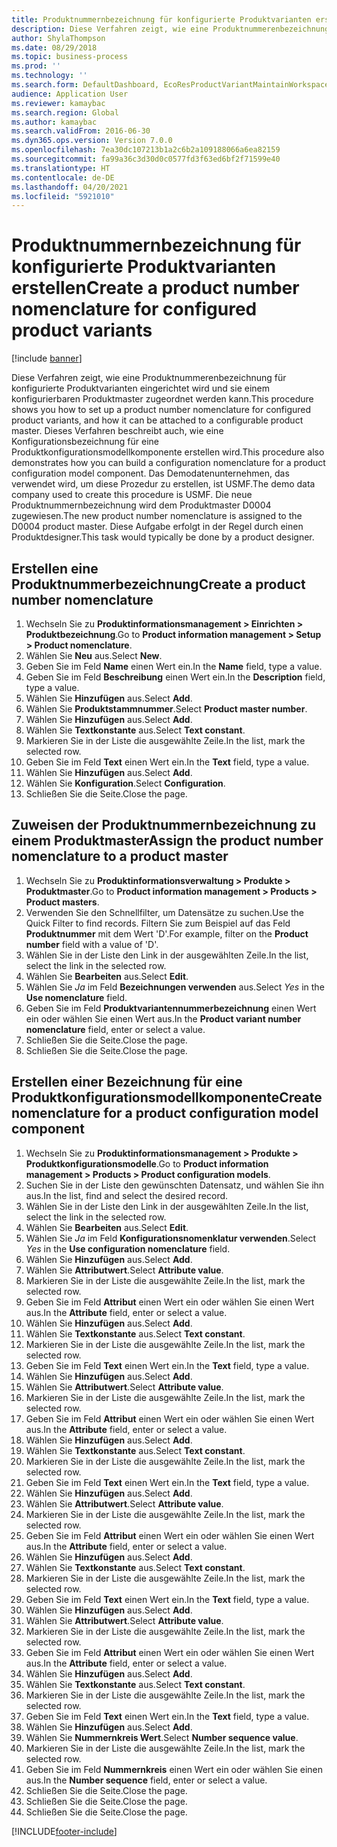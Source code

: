 ```yaml
---
title: Produktnummernbezeichnung für konfigurierte Produktvarianten erstellen
description: Diese Verfahren zeigt, wie eine Produktnummerenbezeichnung für konfigurierte Produktvarianten eingerichtet wird und sie einem konfigurierbaren Produktmaster zugeordnet werden kann.
author: ShylaThompson
ms.date: 08/29/2018
ms.topic: business-process
ms.prod: ''
ms.technology: ''
ms.search.form: DefaultDashboard, EcoResProductVariantMaintainWorkspace, EcoResNomenclature, EcoResProductListPage, EcoResProductDetails, PCProductConfigurationModelListPage, PCProductConfigurationModelDetails
audience: Application User
ms.reviewer: kamaybac
ms.search.region: Global
ms.author: kamaybac
ms.search.validFrom: 2016-06-30
ms.dyn365.ops.version: Version 7.0.0
ms.openlocfilehash: 7ea30dc107213b1a2c6b2a109188066a6ea82159
ms.sourcegitcommit: fa99a36c3d30d0c0577fd3f63ed6bf2f71599e40
ms.translationtype: HT
ms.contentlocale: de-DE
ms.lasthandoff: 04/20/2021
ms.locfileid: "5921010"
---
```

# <a name="create-a-product-number-nomenclature-for-configured-product-variants"></a><span data-ttu-id="5dfaf-103">Produktnummernbezeichnung für konfigurierte Produktvarianten erstellen</span><span class="sxs-lookup"><span data-stu-id="5dfaf-103">Create a product number nomenclature for configured product variants</span></span>

[!include [banner](../../includes/banner.md)]

<span data-ttu-id="5dfaf-104">Diese Verfahren zeigt, wie eine Produktnummerenbezeichnung für konfigurierte Produktvarianten eingerichtet wird und sie einem konfigurierbaren Produktmaster zugeordnet werden kann.</span><span class="sxs-lookup"><span data-stu-id="5dfaf-104">This procedure shows you how to set up a product number nomenclature for configured product variants, and how it can be attached to a configurable product master.</span></span> <span data-ttu-id="5dfaf-105">Dieses Verfahren beschreibt auch, wie eine Konfigurationsbezeichnung für eine Produktkonfigurationsmodellkomponente erstellen wird.</span><span class="sxs-lookup"><span data-stu-id="5dfaf-105">This procedure also demonstrates how you can build a configuration nomenclature for a product configuration model component.</span></span> <span data-ttu-id="5dfaf-106">Das Demodatenunternehmen, das verwendet wird, um diese Prozedur zu erstellen, ist USMF.</span><span class="sxs-lookup"><span data-stu-id="5dfaf-106">The demo data company used to create this procedure is USMF.</span></span> <span data-ttu-id="5dfaf-107">Die neue Produktnummernbezeichnung wird dem Produktmaster D0004 zugewiesen.</span><span class="sxs-lookup"><span data-stu-id="5dfaf-107">The new product number nomenclature is assigned to the D0004 product master.</span></span> <span data-ttu-id="5dfaf-108">Diese Aufgabe erfolgt in der Regel durch einen Produktdesigner.</span><span class="sxs-lookup"><span data-stu-id="5dfaf-108">This task would typically be done by a product designer.</span></span>

## <a name="create-a-product-number-nomenclature"></a><span data-ttu-id="5dfaf-109">Erstellen eine Produktnummerbezeichnung</span><span class="sxs-lookup"><span data-stu-id="5dfaf-109">Create a product number nomenclature</span></span>

1. <span data-ttu-id="5dfaf-110">Wechseln Sie zu **Produktinformationsmanagement \> Einrichten \> Produktbezeichnung**.</span><span class="sxs-lookup"><span data-stu-id="5dfaf-110">Go to **Product information management \> Setup \> Product nomenclature**.</span></span>
1. <span data-ttu-id="5dfaf-111">Wählen Sie **Neu** aus.</span><span class="sxs-lookup"><span data-stu-id="5dfaf-111">Select **New**.</span></span>
1. <span data-ttu-id="5dfaf-112">Geben Sie im Feld **Name** einen Wert ein.</span><span class="sxs-lookup"><span data-stu-id="5dfaf-112">In the **Name** field, type a value.</span></span>
1. <span data-ttu-id="5dfaf-113">Geben Sie im Feld **Beschreibung** einen Wert ein.</span><span class="sxs-lookup"><span data-stu-id="5dfaf-113">In the **Description** field, type a value.</span></span>
1. <span data-ttu-id="5dfaf-114">Wählen Sie **Hinzufügen** aus.</span><span class="sxs-lookup"><span data-stu-id="5dfaf-114">Select **Add**.</span></span>
1. <span data-ttu-id="5dfaf-115">Wählen Sie **Produktstammnummer**.</span><span class="sxs-lookup"><span data-stu-id="5dfaf-115">Select **Product master number**.</span></span>
1. <span data-ttu-id="5dfaf-116">Wählen Sie **Hinzufügen** aus.</span><span class="sxs-lookup"><span data-stu-id="5dfaf-116">Select **Add**.</span></span>
1. <span data-ttu-id="5dfaf-117">Wählen Sie **Textkonstante** aus.</span><span class="sxs-lookup"><span data-stu-id="5dfaf-117">Select **Text constant**.</span></span>
1. <span data-ttu-id="5dfaf-118">Markieren Sie in der Liste die ausgewählte Zeile.</span><span class="sxs-lookup"><span data-stu-id="5dfaf-118">In the list, mark the selected row.</span></span>
1. <span data-ttu-id="5dfaf-119">Geben Sie im Feld **Text** einen Wert ein.</span><span class="sxs-lookup"><span data-stu-id="5dfaf-119">In the **Text** field, type a value.</span></span>
1. <span data-ttu-id="5dfaf-120">Wählen Sie **Hinzufügen** aus.</span><span class="sxs-lookup"><span data-stu-id="5dfaf-120">Select **Add**.</span></span>
1. <span data-ttu-id="5dfaf-121">Wählen Sie **Konfiguration**.</span><span class="sxs-lookup"><span data-stu-id="5dfaf-121">Select **Configuration**.</span></span>
1. <span data-ttu-id="5dfaf-122">Schließen Sie die Seite.</span><span class="sxs-lookup"><span data-stu-id="5dfaf-122">Close the page.</span></span>

## <a name="assign-the-product-number-nomenclature-to-a-product-master"></a><span data-ttu-id="5dfaf-123">Zuweisen der Produktnummernbezeichnung zu einem Produktmaster</span><span class="sxs-lookup"><span data-stu-id="5dfaf-123">Assign the product number nomenclature to a product master</span></span>

1. <span data-ttu-id="5dfaf-124">Wechseln Sie zu **Produktinformationsverwaltung \> Produkte \> Produktmaster**.</span><span class="sxs-lookup"><span data-stu-id="5dfaf-124">Go to **Product information management \> Products \> Product masters**.</span></span>
1. <span data-ttu-id="5dfaf-125">Verwenden Sie den Schnellfilter, um Datensätze zu suchen.</span><span class="sxs-lookup"><span data-stu-id="5dfaf-125">Use the Quick Filter to find records.</span></span> <span data-ttu-id="5dfaf-126">Filtern Sie zum Beispiel auf das Feld **Produktnummer** mit dem Wert 'D'.</span><span class="sxs-lookup"><span data-stu-id="5dfaf-126">For example, filter on the **Product number** field with a value of 'D'.</span></span>
1. <span data-ttu-id="5dfaf-127">Wählen Sie in der Liste den Link in der ausgewählten Zeile.</span><span class="sxs-lookup"><span data-stu-id="5dfaf-127">In the list, select the link in the selected row.</span></span>
1. <span data-ttu-id="5dfaf-128">Wählen Sie **Bearbeiten** aus.</span><span class="sxs-lookup"><span data-stu-id="5dfaf-128">Select **Edit**.</span></span>
1. <span data-ttu-id="5dfaf-129">Wählen Sie *Ja* im Feld **Bezeichnungen verwenden** aus.</span><span class="sxs-lookup"><span data-stu-id="5dfaf-129">Select *Yes* in the **Use nomenclature** field.</span></span>
1. <span data-ttu-id="5dfaf-130">Geben Sie im Feld **Produktvariantennummerbezeichnung** einen Wert ein oder wählen Sie einen Wert aus.</span><span class="sxs-lookup"><span data-stu-id="5dfaf-130">In the **Product variant number nomenclature** field, enter or select a value.</span></span>
1. <span data-ttu-id="5dfaf-131">Schließen Sie die Seite.</span><span class="sxs-lookup"><span data-stu-id="5dfaf-131">Close the page.</span></span>
1. <span data-ttu-id="5dfaf-132">Schließen Sie die Seite.</span><span class="sxs-lookup"><span data-stu-id="5dfaf-132">Close the page.</span></span>

## <a name="create-nomenclature-for-a-product-configuration-model-component"></a><span data-ttu-id="5dfaf-133">Erstellen einer Bezeichnung für eine Produktkonfigurationsmodellkomponente</span><span class="sxs-lookup"><span data-stu-id="5dfaf-133">Create nomenclature for a product configuration model component</span></span>

1. <span data-ttu-id="5dfaf-134">Wechseln Sie zu **Produktinformationsmanagement \> Produkte \> Produktkonfigurationsmodelle**.</span><span class="sxs-lookup"><span data-stu-id="5dfaf-134">Go to **Product information management \> Products \> Product configuration models**.</span></span>
1. <span data-ttu-id="5dfaf-135">Suchen Sie in der Liste den gewünschten Datensatz, und wählen Sie ihn aus.</span><span class="sxs-lookup"><span data-stu-id="5dfaf-135">In the list, find and select the desired record.</span></span>
1. <span data-ttu-id="5dfaf-136">Wählen Sie in der Liste den Link in der ausgewählten Zeile.</span><span class="sxs-lookup"><span data-stu-id="5dfaf-136">In the list, select the link in the selected row.</span></span>
1. <span data-ttu-id="5dfaf-137">Wählen Sie **Bearbeiten** aus.</span><span class="sxs-lookup"><span data-stu-id="5dfaf-137">Select **Edit**.</span></span>
1. <span data-ttu-id="5dfaf-138">Wählen Sie *Ja* im Feld **Konfigurationsnomenklatur verwenden**.</span><span class="sxs-lookup"><span data-stu-id="5dfaf-138">Select *Yes* in the **Use configuration nomenclature** field.</span></span>
1. <span data-ttu-id="5dfaf-139">Wählen Sie **Hinzufügen** aus.</span><span class="sxs-lookup"><span data-stu-id="5dfaf-139">Select **Add**.</span></span>
1. <span data-ttu-id="5dfaf-140">Wählen Sie **Attributwert**.</span><span class="sxs-lookup"><span data-stu-id="5dfaf-140">Select **Attribute value**.</span></span>
1. <span data-ttu-id="5dfaf-141">Markieren Sie in der Liste die ausgewählte Zeile.</span><span class="sxs-lookup"><span data-stu-id="5dfaf-141">In the list, mark the selected row.</span></span>
1. <span data-ttu-id="5dfaf-142">Geben Sie im Feld **Attribut** einen Wert ein oder wählen Sie einen Wert aus.</span><span class="sxs-lookup"><span data-stu-id="5dfaf-142">In the **Attribute** field, enter or select a value.</span></span>
1. <span data-ttu-id="5dfaf-143">Wählen Sie **Hinzufügen** aus.</span><span class="sxs-lookup"><span data-stu-id="5dfaf-143">Select **Add**.</span></span>
1. <span data-ttu-id="5dfaf-144">Wählen Sie **Textkonstante** aus.</span><span class="sxs-lookup"><span data-stu-id="5dfaf-144">Select **Text constant**.</span></span>
1. <span data-ttu-id="5dfaf-145">Markieren Sie in der Liste die ausgewählte Zeile.</span><span class="sxs-lookup"><span data-stu-id="5dfaf-145">In the list, mark the selected row.</span></span>
1. <span data-ttu-id="5dfaf-146">Geben Sie im Feld **Text** einen Wert ein.</span><span class="sxs-lookup"><span data-stu-id="5dfaf-146">In the **Text** field, type a value.</span></span>
1. <span data-ttu-id="5dfaf-147">Wählen Sie **Hinzufügen** aus.</span><span class="sxs-lookup"><span data-stu-id="5dfaf-147">Select **Add**.</span></span>
1. <span data-ttu-id="5dfaf-148">Wählen Sie **Attributwert**.</span><span class="sxs-lookup"><span data-stu-id="5dfaf-148">Select **Attribute value**.</span></span>
1. <span data-ttu-id="5dfaf-149">Markieren Sie in der Liste die ausgewählte Zeile.</span><span class="sxs-lookup"><span data-stu-id="5dfaf-149">In the list, mark the selected row.</span></span>
1. <span data-ttu-id="5dfaf-150">Geben Sie im Feld **Attribut** einen Wert ein oder wählen Sie einen Wert aus.</span><span class="sxs-lookup"><span data-stu-id="5dfaf-150">In the **Attribute** field, enter or select a value.</span></span>
1. <span data-ttu-id="5dfaf-151">Wählen Sie **Hinzufügen** aus.</span><span class="sxs-lookup"><span data-stu-id="5dfaf-151">Select **Add**.</span></span>
1. <span data-ttu-id="5dfaf-152">Wählen Sie **Textkonstante** aus.</span><span class="sxs-lookup"><span data-stu-id="5dfaf-152">Select **Text constant**.</span></span>
1. <span data-ttu-id="5dfaf-153">Markieren Sie in der Liste die ausgewählte Zeile.</span><span class="sxs-lookup"><span data-stu-id="5dfaf-153">In the list, mark the selected row.</span></span>
1. <span data-ttu-id="5dfaf-154">Geben Sie im Feld **Text** einen Wert ein.</span><span class="sxs-lookup"><span data-stu-id="5dfaf-154">In the **Text** field, type a value.</span></span>
1. <span data-ttu-id="5dfaf-155">Wählen Sie **Hinzufügen** aus.</span><span class="sxs-lookup"><span data-stu-id="5dfaf-155">Select **Add**.</span></span>
1. <span data-ttu-id="5dfaf-156">Wählen Sie **Attributwert**.</span><span class="sxs-lookup"><span data-stu-id="5dfaf-156">Select **Attribute value**.</span></span>
1. <span data-ttu-id="5dfaf-157">Markieren Sie in der Liste die ausgewählte Zeile.</span><span class="sxs-lookup"><span data-stu-id="5dfaf-157">In the list, mark the selected row.</span></span>
1. <span data-ttu-id="5dfaf-158">Geben Sie im Feld **Attribut** einen Wert ein oder wählen Sie einen Wert aus.</span><span class="sxs-lookup"><span data-stu-id="5dfaf-158">In the **Attribute** field, enter or select a value.</span></span>
1. <span data-ttu-id="5dfaf-159">Wählen Sie **Hinzufügen** aus.</span><span class="sxs-lookup"><span data-stu-id="5dfaf-159">Select **Add**.</span></span>
1. <span data-ttu-id="5dfaf-160">Wählen Sie **Textkonstante** aus.</span><span class="sxs-lookup"><span data-stu-id="5dfaf-160">Select **Text constant**.</span></span>
1. <span data-ttu-id="5dfaf-161">Markieren Sie in der Liste die ausgewählte Zeile.</span><span class="sxs-lookup"><span data-stu-id="5dfaf-161">In the list, mark the selected row.</span></span>
1. <span data-ttu-id="5dfaf-162">Geben Sie im Feld **Text** einen Wert ein.</span><span class="sxs-lookup"><span data-stu-id="5dfaf-162">In the **Text** field, type a value.</span></span>
1. <span data-ttu-id="5dfaf-163">Wählen Sie **Hinzufügen** aus.</span><span class="sxs-lookup"><span data-stu-id="5dfaf-163">Select **Add**.</span></span>
1. <span data-ttu-id="5dfaf-164">Wählen Sie **Attributwert**.</span><span class="sxs-lookup"><span data-stu-id="5dfaf-164">Select **Attribute value**.</span></span>
1. <span data-ttu-id="5dfaf-165">Markieren Sie in der Liste die ausgewählte Zeile.</span><span class="sxs-lookup"><span data-stu-id="5dfaf-165">In the list, mark the selected row.</span></span>
1. <span data-ttu-id="5dfaf-166">Geben Sie im Feld **Attribut** einen Wert ein oder wählen Sie einen Wert aus.</span><span class="sxs-lookup"><span data-stu-id="5dfaf-166">In the **Attribute** field, enter or select a value.</span></span>
1. <span data-ttu-id="5dfaf-167">Wählen Sie **Hinzufügen** aus.</span><span class="sxs-lookup"><span data-stu-id="5dfaf-167">Select **Add**.</span></span>
1. <span data-ttu-id="5dfaf-168">Wählen Sie **Textkonstante** aus.</span><span class="sxs-lookup"><span data-stu-id="5dfaf-168">Select **Text constant**.</span></span>
1. <span data-ttu-id="5dfaf-169">Markieren Sie in der Liste die ausgewählte Zeile.</span><span class="sxs-lookup"><span data-stu-id="5dfaf-169">In the list, mark the selected row.</span></span>
1. <span data-ttu-id="5dfaf-170">Geben Sie im Feld **Text** einen Wert ein.</span><span class="sxs-lookup"><span data-stu-id="5dfaf-170">In the **Text** field, type a value.</span></span>
1. <span data-ttu-id="5dfaf-171">Wählen Sie **Hinzufügen** aus.</span><span class="sxs-lookup"><span data-stu-id="5dfaf-171">Select **Add**.</span></span>
1. <span data-ttu-id="5dfaf-172">Wählen Sie **Nummernkreis Wert**.</span><span class="sxs-lookup"><span data-stu-id="5dfaf-172">Select **Number sequence value**.</span></span>
1. <span data-ttu-id="5dfaf-173">Markieren Sie in der Liste die ausgewählte Zeile.</span><span class="sxs-lookup"><span data-stu-id="5dfaf-173">In the list, mark the selected row.</span></span>
1. <span data-ttu-id="5dfaf-174">Geben Sie im Feld **Nummernkreis** einen Wert ein oder wählen Sie einen aus.</span><span class="sxs-lookup"><span data-stu-id="5dfaf-174">In the **Number sequence** field, enter or select a value.</span></span>
1. <span data-ttu-id="5dfaf-175">Schließen Sie die Seite.</span><span class="sxs-lookup"><span data-stu-id="5dfaf-175">Close the page.</span></span>
1. <span data-ttu-id="5dfaf-176">Schließen Sie die Seite.</span><span class="sxs-lookup"><span data-stu-id="5dfaf-176">Close the page.</span></span>
1. <span data-ttu-id="5dfaf-177">Schließen Sie die Seite.</span><span class="sxs-lookup"><span data-stu-id="5dfaf-177">Close the page.</span></span>

[!INCLUDE[footer-include](../../../includes/footer-banner.md)]